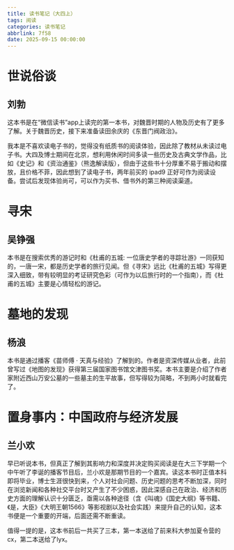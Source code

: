 ```yaml
---
title: 读书笔记（大四上）
tags: 阅读
categories: 读书笔记
abbrlink: 7f58
date: 2025-09-15 00:00:00
---
```


# 世说俗谈
## 刘勃

这本书是在“微信读书”app上读完的第一本书，对魏晋时期的人物及历史有了更多了解。关于魏晋历史，接下来准备读田余庆的《东晋门阀政治》。

我本是不喜欢读电子书的，觉得没有纸质书的阅读体验，因此除了教材从未读过电子书。大四及博士期间在北京，想利用休闲时间多读一些历史及古典文学作品，比如《史记》和《资治通鉴》（熊逸解读版），但由于这些书十分厚重不易于搬动和摆放，且价格不菲，因此想到了读电子书，两年前买的 ipad9 正好可作为阅读设备。尝试后发现体验尚可，可以作为买书、借书外的第三种阅读渠道。

# 寻宋
## 吴铮强

本书是在搜索优秀的游记时和《杜甫的五城: 一位唐史学者的寻踪壮游》一同获知的，一唐一宋，都是历史学者的旅行见闻。但《寻宋》远比《杜甫的五城》写得更深入细致，带有较明显的考证研究色彩（可作为以后旅行时的一个指南），而《杜甫的五城》主要是心情轻松的游记。

# 墓地的发现
## 杨浪

本书是通过播客《苗师傅 · 天真与经验》了解到的。作者是资深传媒从业者，此前曾写过《地图的发现》获得第三届国家图书馆文津图书奖。本书主要是介绍了作者家附近西山万安公墓的一些墓主的生平故事，但写得较为简略，不到两小时就看完了。

# 置身事内：中国政府与经济发展
## 兰小欢

早已听说本书，但真正了解到其影响力和深度并决定购买阅读是在大三下学期一个中午听了李诞的播客节目后，兰小欢是那期节目的一个嘉宾。读这本书时正值本科即将毕业，博士生涯很快到来，个人对社会问题、历史问题的思考不断加深，同时在浏览新闻和各种社交平台时又产生了不少困惑，因此深感自己在政治、经济和历史方面的理解认识十分匮乏，亟需以各种途径（含《叫魂》《国史大纲》等书籍、《是，大臣》《大明王朝1566》等影视剧以及社会实践）来提升自己的认知，这本书便是一个重要的开端，后面还需不断重读。

值得一提的是，这本书前后一共买了三本，第一本送给了前来科大参加夏令营的cx，第二本送给了lyx。